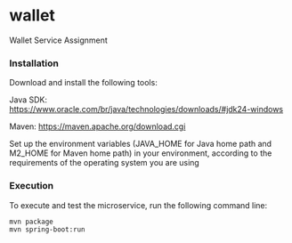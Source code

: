 # wallet
Wallet Service Assignment

### Installation

Download and install the following tools:

Java SDK: https://www.oracle.com/br/java/technologies/downloads/#jdk24-windows

Maven: https://maven.apache.org/download.cgi

Set up the environment variables (JAVA_HOME for Java home path and M2_HOME for Maven home path) in your environment, according to the requirements of the operating system you are using

### Execution

To execute and test the microservice, run the following command line:

```bash
mvn package
mvn spring-boot:run
```


